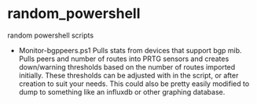 # random_powershell
random powershell scripts

* Monitor-bgppeers.ps1
Pulls stats from devices that support bgp mib. Pulls peers and number of routes into PRTG sensors and creates down/warning thresholds based on the number of routes imported initially. These thresholds can be adjusted with in the script, or after creation to suit your needs. This could also be pretty easily modified to dump to something like an influxdb or other graphing database.
